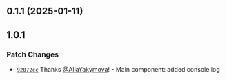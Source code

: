 ## 0.1.1 (2025-01-11)

## 1.0.1

### Patch Changes

- [`92072cc`](https://github.com/AllaYakymova/monorepo-react-template/commit/92072cc409057e88ea145aefdca4a111a9a32e76) Thanks [@AllaYakymova](https://github.com/AllaYakymova)! - Main component: added console.log
